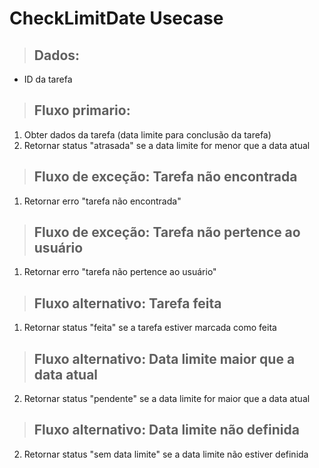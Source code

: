 # CheckLimitDate Usecase

> ## Dados:
* ID da tarefa

> ## Fluxo primario:
1. Obter dados da tarefa (data limite para conclusão da tarefa)
2. Retornar status "atrasada" se a data limite for menor que a data atual

> ## Fluxo de exceção: Tarefa não encontrada
1. Retornar erro "tarefa não encontrada"

> ## Fluxo de exceção: Tarefa não pertence ao usuário
1. Retornar erro "tarefa não pertence ao usuário"

> ## Fluxo alternativo: Tarefa feita
1. Retornar status "feita" se a tarefa estiver marcada como feita

> ## Fluxo alternativo: Data limite maior que a data atual
2. Retornar status "pendente" se a data limite for maior que a data atual

> ## Fluxo alternativo: Data limite não definida
2. Retornar status "sem data limite" se a data limite não estiver definida



